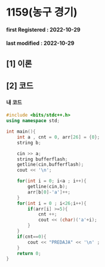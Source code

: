 # 1159(농구 경기)

#### **first Registered : 2022-10-29**

#### last modified : **2022-10-29**

## \[1] 이론

## \[2] 코드

#### 내 코드

```cpp
#include <bits/stdc++.h>
using namespace std;

int main(){
    int a , cnt = 0, arr[26] = {0}; 
    string b;

    cin >> a;
    string bufferflash;
    getline(cin,bufferflash);
    cout << '\n';

    for(int i = 0; i<a ; i++){
        getline(cin,b);
        arr[b[0]-'a']++;
    }
    for(int i = 0 ; i<26;i++){
        if(arr[i] >=5){
            cnt ++;
            cout << (char)('a'+i);
        }
    }
    if(cnt==0){
        cout << "PREDAJA" << '\n' ;
    }
    return 0;
}


```
